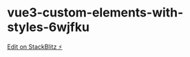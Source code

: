 # vue3-custom-elements-with-styles-6wjfku

[Edit on StackBlitz ⚡️](https://stackblitz.com/edit/vue3-custom-elements-with-styles-6wjfku)